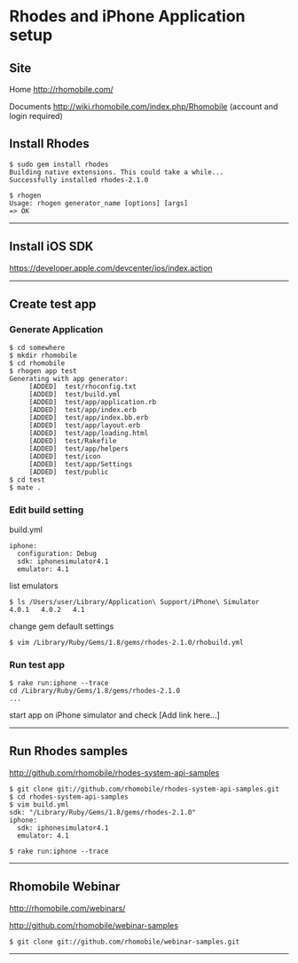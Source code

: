 # Rhodes and iPhone Application setup

## Site

Home
<http://rhomobile.com/>

Documents
<http://wiki.rhomobile.com/index.php/Rhomobile>
(account and login required)

## Install Rhodes

    $ sudo gem install rhodes
    Building native extensions. This could take a while...
    Successfully installed rhodes-2.1.0

    $ rhogen
    Usage: rhogen generator_name [options] [args] 
    => OK

---

## Install iOS SDK

<https://developer.apple.com/devcenter/ios/index.action>

---

## Create test app

### Generate Application

    $ cd somewhere
    $ mkdir rhomobile
    $ cd rhomobile
    $ rhogen app test
    Generating with app generator:
         [ADDED]  test/rhoconfig.txt
         [ADDED]  test/build.yml
         [ADDED]  test/app/application.rb
         [ADDED]  test/app/index.erb
         [ADDED]  test/app/index.bb.erb
         [ADDED]  test/app/layout.erb
         [ADDED]  test/app/loading.html
         [ADDED]  test/Rakefile
         [ADDED]  test/app/helpers
         [ADDED]  test/icon
         [ADDED]  test/app/Settings
         [ADDED]  test/public
    $ cd test
    $ mate .
    
### Edit build setting

build.yml

    iphone:
      configuration: Debug
      sdk: iphonesimulator4.1
      emulator: 4.1
      
list emulators

    $ ls /Users/user/Library/Application\ Support/iPhone\ Simulator
    4.0.1	4.0.2	4.1

change gem default settings

    $ vim /Library/Ruby/Gems/1.8/gems/rhodes-2.1.0/rhobuild.yml

### Run test app

    $ rake run:iphone --trace
    cd /Library/Ruby/Gems/1.8/gems/rhodes-2.1.0
    ...
    
start app on iPhone simulator and check [Add link here...]
    
---

## Run Rhodes samples

<http://github.com/rhomobile/rhodes-system-api-samples>

    $ git clone git://github.com/rhomobile/rhodes-system-api-samples.git
    $ cd rhodes-system-api-samples
    $ vim build.yml
    sdk: "/Library/Ruby/Gems/1.8/gems/rhodes-2.1.0"
    iphone:
      sdk: iphonesimulator4.1
      emulator: 4.1
    
    $ rake run:iphone --trace

---

## Rhomobile Webinar

<http://rhomobile.com/webinars/>

<http://github.com/rhomobile/webinar-samples>

    $ git clone git://github.com/rhomobile/webinar-samples.git

---

